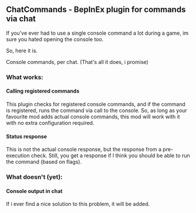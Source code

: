 ## ChatCommands - BepInEx plugin for commands via chat

If you've ever had to use a single console command a lot during a game, im sure you hated opening the console too.

So, here it is.

Console commands, per chat. (That's all it does, i promise)

### What works:
#### Calling registered commands
This plugin checks for registered console commands, and if the command is registered, runs the command via call to the
console. So, as long as your favourite mod adds actual console commands, this mod will work with it with no extra
configuration required.

#### Status response
This is not the actual console response, but the response from a pre-execution check. Still, you get a response if I
think you should be able to run the command (based on flags).

### What doesn't (yet):
#### Console output in chat
If i ever find a nice solution to this problem, it will be added.
